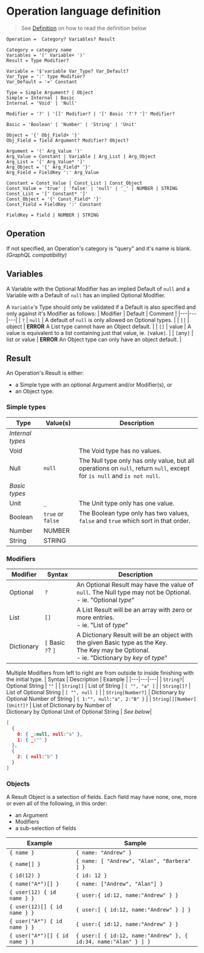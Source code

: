 # Operation language definition

> See [Definition](Definition.md) on how to read the definition below

``` BNF
Operation =  Category? Variables? Result

Category = category name
Variables = '(' Variable+ ')'
Result = Type Modifier?

Variable = '$'variable Var_Type? Var_Default?
Var_Type = ':' type Modifier?
Var_Default = '=' Constant

Type = Simple Argument? | Object
Simple = Internal | Basic
Internal = 'Void' | 'Null'

Modifier = '?' | '[]' Modifier? | '[' Basic '?'? ']' Modifier?

Basic = 'Boolean' | 'Number' | 'String' | 'Unit'

Object = '{' Obj_Field+ '}'
Obj_Field = field Argument? Modifier? Object?

Argument = '(' Arg_Value ')'
Arg_Value = Constant | Variable | Arg_List | Arg_Object
Arg_List = '[' Arg_Value* ']'
Arg_Object = '{' Arg_Field* '}'
Arg_Field = FieldKey ':' Arg_Value

Constant = Const_Value | Const_List | Const_Object
Const_Value = 'true' | 'false' | 'null' | '_' | NUMBER | STRING
Const_List = '[' Constant* ']'
Const_Object = '{' Const_Field* '}'
Const_Field = FieldKey ':' Constant

FieldKey = field | NUMBER | STRING
```

## Operation

If not specified, an Operation's category is "query" and it's name is blank. _(GraphQL compatibility)_

## Variables

A Variable with the Optional Modifier has an implied Default of `null` and a Variable with a Default of `null` has an implied Optional Modifier.

A `Variable`'s Type should only be validated if a Default is also specified and only against it's Modifier as follows:
| Modifier | Default | Comment |
|---|---|---|
| `?` | `null` | A default of `null` is only allowed on Optional types.  |
| `[]` | object | **ERROR** A List type cannot have an Object default. |
| `[]` | value | A value is equivalent to a list containing just that value, ie. `[`value`]`. |
| `[`any`]` | list or value | **ERROR** An Object type can only have an object default. |

## Result

An Operation's Result is either:

- a Simple type with an optional Argument and/or Modifier(s), or
- an Object type.

### Simple types

| Type | Value(s) | Description |
|---|---|---|
| _Internal types_ |
| Void |  | The Void type has no values. |
| Null | `null` | The Null type only has only value, but all operations on `null`, return `null`, except for `is null` and `is not null`. |
| _Basic types_ |
| Unit | `_` | The Unit type only has one value. |
| Boolean | `true` or `false` | The Boolean type only has two values, `false` and `true` which sort in that order. |
| Number | NUMBER | |
| String | STRING | |

### Modifiers

| Modifier | Syntax | Description |
|---|---|---|
| Optional | `?` | An Optional Result may have the value of `null`. The Null type may not be Optional. <br/> - ie. "Optional _type_" |
| List | `[]` | A List Result will be an array with zero or more entries. <br/> - ie. "List of _type_" |
| Dictionary | `[` Basic `?`? `]` | A Dictionary Result will be an object with the given Basic type as the Key. <br/> The Key may be Optional. <br/> - ie. "Dictionary by _key_ of _type_" |

Multiple Modifiers from left to right are from outside to inside finishing with the initial type.
| Syntax | Description | Example |
|---|---|---|
| `String?`| Optional String | `""` |
| `String[]` | List of String | `[ "", "a" ]` |
| `String[]?` | List of Optional String | `[ "", null ]` |
| `String[Number?]` | Dictionary by Optional Number of String | `{ 1:"", null:"a", 2:"B" }` |
| `String[][Number][Unit?]?` | List of Dictionary by Number of <br/> Dictionary by Optional Unit of Optional String | _See below_|

``` JSON
[
  {
    0: { _:null, null:"a" },
    1: { _:"" }
  },
  {
    2: { null:"b" }
  }
]
```

### Objects

A Result Object is a selection of fields. Each field may have none, one, more or even all of the following, in this order:

- an Argument
- Modifiers
- a sub-selection of fields

| Example | Sample |
|---|---|
| `{ name }` | `{ name: "Andrew" }` |
| `{ name[] }` | `{ name: [ "Andrew", "Alan", "Barbera" ] }` |
| `{ id(12) }` | `{ id: 12 }` |
| `{ name("A*")[] }` | `{ name: ["Andrew", "Alan"] }` |
| `{ user(12) { id name } }` | `{ user:{ id:12, name:"Andrew" } }` |
| `{ user(12)[] { id name } }` | `{ user:[ { id:12, name:"Andrew" } ] }` |
| `{ user("A*") { id name } }` | `{ user:{ id:12, name:"Andrew" } }` |
| `{ user("A*")[] { id name } }` | `{ user:[ { id:12, name:"Andrew" }, { id:34, name:"Alan" } ] }` |
